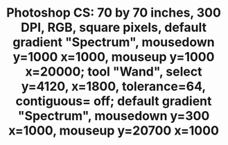 ---
ee_id_thing: '4339'
site: '1'
type: '2'
inv_num: 2016-007
url: 2016-007-photoshop-cs
title: 'Photoshop CS: 70 by 70 inches, 300 DPI, RGB, square pixels, default gradient
  "Spectrum", mousedown y=1000 x=1000, mouseup y=1000 x=20000; tool "Wand", select
  y=4120, x=1800, tolerance=64, contiguous= off; default gradient "Spectrum", mousedown
  y=300 x=1000, mouseup y=20700 x=1000'
year: '2016'
display_year: '2016'
medium: Chromogenic print
dims: 70 x 70 in
pitch: ''
ps: ''
live_url: ''
related: ''
youtube: ''
related_code: ''
imgs: photoshop-cs-2016-007-full-database-Team.jpg
subheading: ''
download: ''
add_credit: ''
commission: ''
layout: things-i-made
---